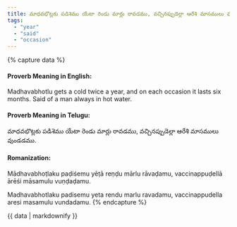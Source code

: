```yaml
---
title: మాధవభొట్లకు పడిశెము యేటా రెండు మార్లు రావడము, వచ్చినప్పుడెల్లా ఆరేశి మాసములు వుండడము.
tags:
  - "year"
  - "said"
  - "occasion"
---
```


{% capture data %}
#### Proverb Meaning in English:
Madhavabhotlu gets a cold twice a year, and on each occasion it lasts six months.
Said of a man always in hot water.

#### Proverb Meaning in Telugu:
మాధవభొట్లకు పడిశెము యేటా రెండు మార్లు రావడము, వచ్చినప్పుడెల్లా ఆరేశి మాసములు వుండడము.

#### Romanization:
Mādhavabhoṭlaku paḍiśemu yēṭā reṇḍu mārlu rāvaḍamu, vaccinappuḍellā ārēśi māsamulu vuṇḍaḍamu.

Madhavabhotlaku padisemu yeta rendu marlu ravadamu, vaccinappudella aresi masamulu vundadamu.
{% endcapture %}

{{ data | markdownify }}

